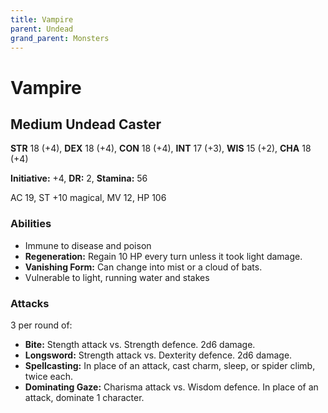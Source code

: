 ```yaml
---
title: Vampire
parent: Undead
grand_parent: Monsters
---
```


# Vampire

## Medium Undead Caster
**STR** 18 (+4), **DEX** 18 (+4), **CON** 18 (+4), **INT** 17 (+3), **WIS** 15 (+2), **CHA** 18 (+4)

**Initiative:** +4, **DR:** 2, **Stamina:** 56

AC 19, ST +10 magical, MV 12, HP 106

### Abilities
* Immune to disease and poison
* **Regeneration:** Regain 10 HP every turn unless it took light damage. 
* **Vanishing Form:** Can change into mist or a cloud of bats.
* Vulnerable to light, running water and stakes

### Attacks
3 per round of:
* **Bite:** Stength attack vs. Strength defence. 2d6 damage.
* **Longsword:** Strength attack vs. Dexterity defence. 2d6 damage.
* **Spellcasting:** In place of an attack, cast charm, sleep, or spider climb, twice each.
* **Dominating Gaze:** Charisma attack vs. Wisdom defence. In place of an attack, dominate 1 character.
